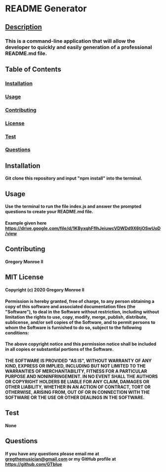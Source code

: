 
# README Generator

## [Description](#description)

### This is a command-line application that will allow the developer to quickly and easily generation of a professional README.md file. 

## Table of Contents

### [Installation](#installation)
### [Usage](#usage)
### [Contributing](#contributing)
### [License](#license)
### [Test](#test)
### [Questions](#questions)

## Installation

#### Git clone this repository and input "npm install" into the terminal. 

## Usage

#### Use the terminal to run the file index.js and answer the prompted questions to create your README.md file.
#### Example given here https://drive.google.com/file/d/1KByxqhFflhJeiuwcVDWDd9X6tjOSwUoD/view

## Contributing

#### Gregory Monroe II

## MIT License

#### Copyright (c) 2020 Gregory Monroe II

#### Permission is hereby granted, free of charge, to any person obtaining a copy of this software and associated documentation files (the "Software"), to deal in the Software without restriction, including without limitation the rights to use, copy, modify, merge, publish, distribute, sublicense, and/or sell copies of the Software, and to permit persons to whom the Software is furnished to do so, subject to the following conditions:

#### The above copyright notice and this permission notice shall be included in all copies or substantial portions of the Software.

#### THE SOFTWARE IS PROVIDED "AS IS", WITHOUT WARRANTY OF ANY KIND, EXPRESS OR IMPLIED, INCLUDING BUT NOT LIMITED TO THE WARRANTIES OF MERCHANTABILITY, FITNESS FOR A PARTICULAR PURPOSE AND NONINFRINGEMENT. IN NO EVENT SHALL THE AUTHORS OR COPYRIGHT HOLDERS BE LIABLE FOR ANY CLAIM, DAMAGES OR OTHER LIABILITY, WHETHER IN AN ACTION OF CONTRACT, TORT OR OTHERWISE, ARISING FROM, OUT OF OR IN CONNECTION WITH THE SOFTWARE OR THE USE OR OTHER DEALINGS IN THE SOFTWARE.
        
## Test

#### None 

## Questions

#### If you have any questions please email me at gregthemusician@gmail.com or my GitHub profile at https://github.com/GTblue

